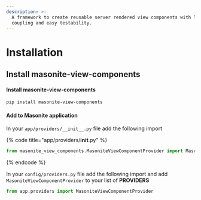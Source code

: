 ```yaml
---
description: >-
  A framework to create reusable server rendered view components with low
  coupling and easy testability.
---
```


# Installation

## **Install masonite-view-components**



#### Install masonite-view-components

```
pip install masonite-view-components
```

#### **Add to Masonite application**

In your `app/providers/__init__.py` file add the following import



{% code title="app/providers/__init__.py" %}
```python
from masonite_view_components.MasoniteViewComponentProvider import MasoniteViewComponentProvider
```
{% endcode %}



In your `config/providers.py` file add the following import and add `MasoniteViewComponentProvider` to your list of **PROVIDERS**

```python
from app.providers import MasoniteViewComponentProvider
```

